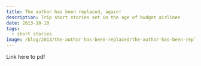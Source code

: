 ```yaml
---
title: The author has been replaced, again!
description: Trip short stories set in the age of budget airlines
date: 2013-10-10
tags:
  - short stories
image: /blog/2013/the-author-has-been-replaced/the-author-has-been-replaced.jpg
---
```


Link here to pdf
